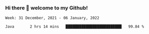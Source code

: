 ### Hi there 👋 welcome to my Github! 

<!--START_SECTION:waka-->
```text
Week: 31 December, 2021 - 06 January, 2022

Java       2 hrs 14 mins   █████████████████████████   99.84 % 
```
<!--END_SECTION:waka-->
